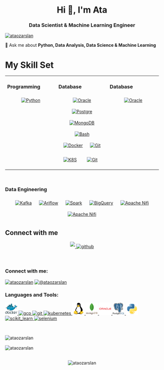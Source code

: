 <h1 align="center">Hi 👋, I'm Ata</h1>
<h3 align="center">Data Scientist & Machine Learning Engineer</h3>

<p align="left"> <a href="https://github.com/ryo-ma/github-profile-trophy"><img src="https://github-profile-trophy.vercel.app/?username=ataozarslan" alt="ataozarslan" /></a> </p>

💬 Ask me about **Python, Data Analysis, Data Science & Machine Learning**

# My Skill Set

<table><tr><td valign="top" width="25%">

### Programming  
<div align="center">  
<a href="https://www.python.org/" target="_blank"><img style="margin: 10px" src="https://profilinator.rishav.dev/skills-assets/python-original.svg" alt="Python" height="50" /></a>
</div>
</td><td valign="top" width="25%">

### Database  
<div align="center">
<a href="https://www.oracle.com/" target="_blank"><img style="margin: 10px" src="https://profilinator.rishav.dev/skills-assets/oracle-original.svg" alt="Oracle" height="50" /></a>
<a href="https://www.postgresql.org/" target="_blank"><img style="margin: 10px" src="https://upload.wikimedia.org/wikipedia/commons/thumb/2/29/Postgresql_elephant.svg/1985px-Postgresql_elephant.svg.png" alt="Postgre" height="50" /></a>
<a href="https://www.mongodb.com/" target="_blank"><img style="margin: 10px" src="https://profilinator.rishav.dev/skills-assets/mongodb-original-wordmark.svg" alt="MongoDB" height="50" /></a>
<a href="https://www.gnu.org/software/bash/" target="_blank"><img style="margin: 10px" src="https://1000logos.net/wp-content/uploads/2017/03/LINUX-LOGO.png" alt="Bash" height="50" /></a>  
<a href="https://www.docker.com/" target="_blank"><img style="margin: 10px" src="https://profilinator.rishav.dev/skills-assets/docker-original-wordmark.svg" alt="Docker" height="50" /></a>  
<a href="https://github.com/" target="_blank"><img style="margin: 10px" src="https://profilinator.rishav.dev/skills-assets/git-scm-icon.svg" alt="Git" height="50" /></a>  
<a href="https://kubernetes.io/" target="_blank"><img style="margin: 10px" src="https://www.datamation.com/wp-content/uploads/2021/01/3-31510_svg-kubernetes-logo-hd-png-download.png" alt="K8S" height="50" /></a>  
<a href="https://github.com/" target="_blank"><img style="margin: 20px" src="https://voltrondata.com/assets/images/resources/2023-02-16/main-image-blog.jpg" alt="Git" height="50" /></a>  
</div>
</td><td valign="top" width="25%">

### Database  
<div align="center">
<a href="https://www.oracle.com/" target="_blank"><img style="margin: 10px" src="https://profilinator.rishav.dev/skills-assets/oracle-original.svg" alt="Oracle" height="50" /></a>
</div>
</td></table>

<br>  

### Data Engineering  
<div align="center">  
<a href="https://kafka.apache.org/" target="_blank"><img style="margin: 10px" src="https://www.logolynx.com/images/logolynx/ce/ce46ae7ee21c42a44c515e71f9449e66.jpeg" alt="Kafka" height="50" /></a>  
<a href="https://airflow.apache.org/" target="_blank"><img style="margin: 10px" src="https://upload.wikimedia.org/wikipedia/commons/d/de/AirflowLogo.png" alt="Ariflow" height="50" /></a>  
<a href="https://spark.apache.org/" target="_blank"><img style="margin: 10px" src="https://upload.wikimedia.org/wikipedia/commons/thumb/f/f3/Apache_Spark_logo.svg/1200px-Apache_Spark_logo.svg.png" alt="Spark" height="50" /></a>
<a href="https://cloud.google.com/bigquery" target="_blank"><img style="margin: 10px" src="https://cdn.softwarereviews.com/production/logos/offering_score_snapshots/62129/original/google-bigquery.png?1648636245" alt="BigQuery" height="50" /></a>
<a href="https://nifi.apache.org/" target="_blank"><img style="margin: 10px" src="https://nifi.apache.org/assets/images/apache-nifi-logo.svg" alt="Apache Nifi" height="50" /></a>
<a href="https://hadoop.apache.org/" target="_blank"><img style="margin: 10px" src="https://hadoop.apache.org/hadoop-logo.jpg" alt="Apache Nifi" height="50" /></a>
  
</div>
</td>


## Connect with me  
<div align="center">
  
<a href="https://linkedin.com/in/ataozarslan" target="_blank">
<img src=https://img.shields.io/badge/linkedin-%231E77B5.svg?&style=for-the-badge&logo=linkedin&logoColor=white style="margin-bottom: 5px;" />
</a>
  
<a href="https://medium.com/@ataozarslan" target="_blank">
<img src=https://img.shields.io/badge/medium-%2324292e.svg?&style=for-the-badge&logo=medium&logoColor=white alt=github style="margin-bottom: 5px;" />
</a>  
  
</div>  
  
<br/>  

<div align="center"></div>
<br />

<h3 align="left">Connect with me:</h3>
<p align="left">
<a href="https://linkedin.com/in/ataozarslan" target="blank"><img align="center" src="https://raw.githubusercontent.com/rahuldkjain/github-profile-readme-generator/master/src/images/icons/Social/linked-in-alt.svg" alt="ataozarslan" height="30" width="40" /></a>
<a href="https://medium.com/@ataozarslan" target="blank"><img align="center" src="https://raw.githubusercontent.com/rahuldkjain/github-profile-readme-generator/master/src/images/icons/Social/medium.svg" alt="@ataozarslan" height="30" width="40" /></a>
</p>

<h3 align="left">Languages and Tools:</h3>
<p align="left"> <a href="https://www.docker.com/" target="_blank" rel="noreferrer"> <img src="https://raw.githubusercontent.com/devicons/devicon/master/icons/docker/docker-original-wordmark.svg" alt="docker" width="40" height="40"/> </a> <a href="https://cloud.google.com" target="_blank" rel="noreferrer"> <img src="https://www.vectorlogo.zone/logos/google_cloud/google_cloud-icon.svg" alt="gcp" width="40" height="40"/> </a> <a href="https://git-scm.com/" target="_blank" rel="noreferrer"> <img src="https://www.vectorlogo.zone/logos/git-scm/git-scm-icon.svg" alt="git" width="40" height="40"/> </a> <a href="https://kubernetes.io" target="_blank" rel="noreferrer"> <img src="https://www.vectorlogo.zone/logos/kubernetes/kubernetes-icon.svg" alt="kubernetes" width="40" height="40"/> </a> <a href="https://www.linux.org/" target="_blank" rel="noreferrer"> <img src="https://raw.githubusercontent.com/devicons/devicon/master/icons/linux/linux-original.svg" alt="linux" width="40" height="40"/> </a> <a href="https://www.mongodb.com/" target="_blank" rel="noreferrer"> <img src="https://raw.githubusercontent.com/devicons/devicon/master/icons/mongodb/mongodb-original-wordmark.svg" alt="mongodb" width="40" height="40"/> </a> <a href="https://www.oracle.com/" target="_blank" rel="noreferrer"> <img src="https://raw.githubusercontent.com/devicons/devicon/master/icons/oracle/oracle-original.svg" alt="oracle" width="40" height="40"/> </a> <a href="https://www.postgresql.org" target="_blank" rel="noreferrer"> <img src="https://raw.githubusercontent.com/devicons/devicon/master/icons/postgresql/postgresql-original-wordmark.svg" alt="postgresql" width="40" height="40"/> </a> <a href="https://www.python.org" target="_blank" rel="noreferrer"> <img src="https://raw.githubusercontent.com/devicons/devicon/master/icons/python/python-original.svg" alt="python" width="40" height="40"/> </a> <a href="https://scikit-learn.org/" target="_blank" rel="noreferrer"> <img src="https://upload.wikimedia.org/wikipedia/commons/0/05/Scikit_learn_logo_small.svg" alt="scikit_learn" width="40" height="40"/> </a> <a href="https://www.selenium.dev" target="_blank" rel="noreferrer"> <img src="https://raw.githubusercontent.com/detain/svg-logos/780f25886640cef088af994181646db2f6b1a3f8/svg/selenium-logo.svg" alt="selenium" width="40" height="40"/> </a> </p>

<br/>

<p><img align="center" src="https://github-readme-stats.vercel.app/api?username=ataozarslan&show_icons=true&locale=en" alt="ataozarslan" /></p>
<p><img align="center" src="https://github-readme-stats.vercel.app/api/top-langs?username=ataozarslan&show_icons=true&locale=en&layout=compact" alt="ataozarslan" /></p>

<br/>

<div align="center">
<img src="https://komarev.com/ghpvc/?username=ataozarslan&label=Profile%20views&color=0e75b6&style=flat" alt="ataozarslan" align="center" />
</div>  
